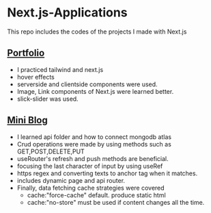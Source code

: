 # Next.js-Applications

This repo includes the codes of the projects I made with Next.js

## [Portfolio](https://yunsturann.vercel.app/)

- I practiced tailwind and next.js
- hover effects
- serverside and clientside components were used.
- Image, Link components of Next.js were learned better.
- slick-slider was used.

## [Mini Blog](https://miniblog-crud.vercel.app/)

- I learned api folder and how to connect mongodb atlas
- Crud operations were made by using methods such as GET,POST,DELETE,PUT
- useRouter's refresh and push methods are beneficial.
- focusing the last character of input by using useRef
- https regex and converting texts to anchor tag when it matches.
- includes dynamic page and api router.
- Finally, data fetching cache strategies were covered
  - cache:"force-cache" default. produce static html
  - cache:"no-store" must be used if content changes all the time.
